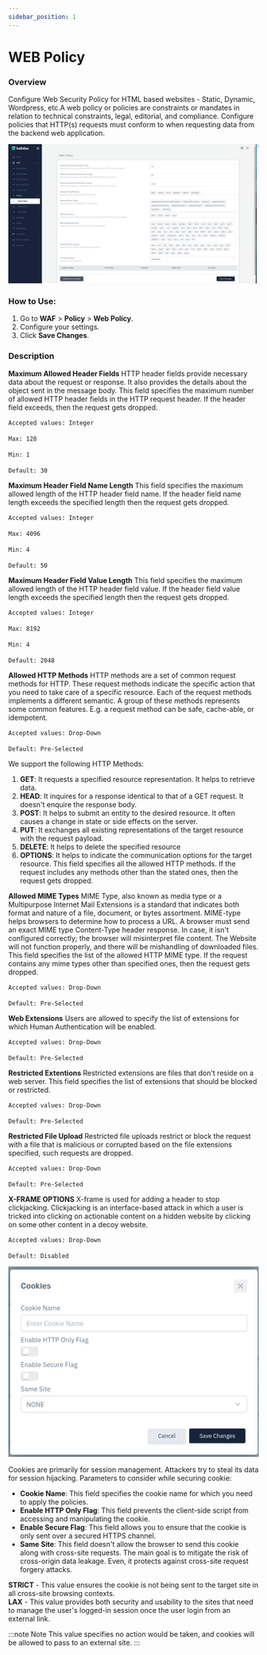 ```yaml
---
sidebar_position: 1
---
```

# WEB Policy



### Overview

Configure Web Security Policy for HTML based websites - Static, Dynamic, Wordpress, etc.A web policy or policies are constraints or mandates in relation to technical constraints, legal, editorial, and compliance. Configure policies that HTTP(s) requests must conform to when requesting data from the backend web application.
   
![Web Policy](/img/ce-waf/docs/web_policy2.png)

### How to Use:
1. Go to **WAF** > **Policy** > **Web Policy**.
2. Configure your settings.
3. Click **Save Changes**.

### Description

**Maximum Allowed Header Fields**
HTTP header fields provide necessary data about the request or response. It also provides the details about the object sent in the message body.
This field specifies the maximum number of allowed HTTP header fields in the HTTP request header. If the header field exceeds, then the request gets dropped.

    Accepted values: Integer 

    Max: 128

    Min: 1

    Default: 30  

**Maximum Header Field Name Length**
This field specifies the maximum allowed length of the HTTP header field name. If the header field name length exceeds the specified length then the request gets dropped.

    Accepted values: Integer 

    Max: 4096

    Min: 4

    Default: 50  

**Maximum Header Field Value Length**
This field specifies the maximum allowed length of the HTTP header field value. If the header field value length exceeds the specified length then the request gets dropped.

    Accepted values: Integer 

    Max: 8192

    Min: 4
    
    Default: 2048  

**Allowed HTTP Methods**
HTTP methods are a set of common request methods for HTTP. These request methods indicate the specific action that you need to take care of a specific resource. Each of the request methods implements a different semantic. A group of these methods represents some common features. E.g. a request method can be safe, cache-able, or idempotent.  

    Accepted values: Drop-Down 

    Default: Pre-Selected  

We support the following HTTP Methods:  
1. **GET**:  It requests a specified resource representation. It helps to retrieve data.
2. **HEAD**:  It inquires for a response identical to that of a GET request. It doesn't enquire the response body.
3. **POST**:  It helps to submit an entity to the desired resource. It often causes a change in state or side effects on the server.
4. **PUT**:  It exchanges all existing representations of the target resource with the request payload.
5. **DELETE**:  It helps to delete the specified resource
6. **OPTIONS**:  It helps to indicate the communication options for the target resource.
This field specifies all the allowed HTTP methods. If the request includes any methods other than the stated ones, then the request gets dropped.

**Allowed MIME Types**
MIME Type, also known as media type or a Multipurpose Internet Mail Extensions is a standard that indicates both format and nature of a file, document, or bytes assortment.
MIME-type helps browsers to determine how to process a URL. A browser must send an exact MIME type Content-Type header response. In case, it isn't configured correctly; the browser will misinterpret file content. The Website will not function properly, and there will be mishandling of downloaded files.
This field specifies the list of the allowed HTTP MIME type. If the request contains any mime types other than specified ones, then the request gets dropped.

    Accepted values: Drop-Down 

    Default: Pre-Selected  

**Web Extensions**
Users are allowed to specify the list of extensions for which Human Authentication will be enabled.

    Accepted values: Drop-Down 

    Default: Pre-Selected  

**Restricted Extentions**
Restricted extensions are files that don't reside on a web server. This field specifies the list of extensions that should be blocked or restricted.

    Accepted values: Drop-Down 

    Default: Pre-Selected  

**Restricted File Upload**
Restricted file uploads restrict or block the request with a file that is malicious or corrupted based on the file extensions specified, such requests are dropped.

    Accepted values: Drop-Down 

    Default: Pre-Selected  

**X-FRAME OPTIONS**
X-frame is used for adding a header to stop clickjacking. Clickjacking is an interface-based attack in which a user is tricked into clicking on actionable content on a hidden website by clicking on some other content in a decoy website.

    Accepted values: Drop-Down 

    Default: Disabled  


![Web Policy](/img/ce-waf/docs/web_policy4.png)

Cookies are primarily for session management. Attackers try to steal its data for session hijacking. Parameters to consider while securing cookie:  
 - **Cookie Name**: This field specifies the cookie name for which you need to apply the policies.  
 - **Enable HTTP Only Flag**: This field prevents the client-side script from accessing and manipulating the cookie.  
 - **Enable Secure Flag**: This field allows you to ensure that the cookie is only sent over a secured HTTPS channel.  
 - **Same Site**: This field doesn't allow the browser to send this cookie along with cross-site requests. The main goal is to mitigate the risk of cross-origin data leakage. Even, it protects against cross-site request forgery attacks.  

**STRICT** - This value ensures the cookie is not being sent to the target site in all cross-site browsing contexts.  
**LAX** - This value provides both security and usability to the sites that need to manage the user's logged-in session once the user login from an external link.

:::note Note
This value specifies no action would be taken, and cookies will be allowed to pass to an external site.
:::
